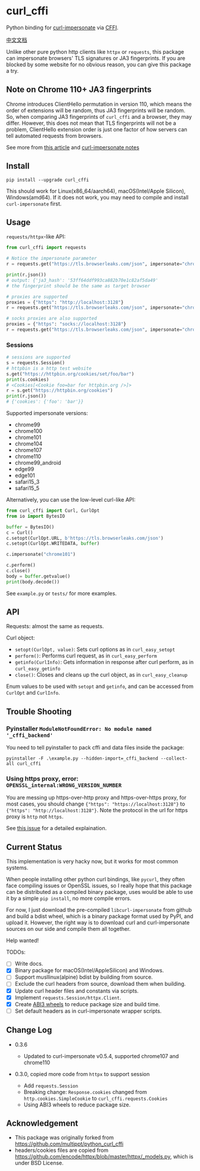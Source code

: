 # curl_cffi

Python binding for [curl-impersonate](https://github.com/lwthiker/curl-impersonate)
via [CFFI](https://cffi.readthedocs.io/en/latest/).

[中文文档](README-zh.md)

Unlike other pure python http clients like `httpx` or `requests`, this package can
impersonate browsers' TLS signatures or JA3 fingerprints. If you are blocked by some
website for no obvious reason, you can give this package a try.

## Note on Chrome 110+ JA3 fingerprints

Chrome introduces ClientHello permutation in version 110, which means the order of
extensions will be random, thus JA3 fingerprints will be random. So, when comparing
JA3 fingerprints of `curl_cffi` and a browser, they may differ. However, this does not
mean that TLS fingerprints will not be a problem, ClientHello extension order is just
one factor of how servers can tell automated requests from browsers.

See more from [this article](https://www.fastly.com/blog/a-first-look-at-chromes-tls-clienthello-permutation-in-the-wild)
and [curl-impersonate notes](https://github.com/lwthiker/curl-impersonate/pull/148)

## Install

    pip install --upgrade curl_cffi

This should work for Linux(x86_64/aarch64), macOS(Intel/Apple Silicon), Windows(amd64).
If it does not work, you may need to compile and install `curl-impersonate` first.

## Usage

`requests/httpx`-like API:

```python
from curl_cffi import requests

# Notice the impersonate parameter
r = requests.get("https://tls.browserleaks.com/json", impersonate="chrome101")

print(r.json())
# output: {'ja3_hash': '53ff64ddf993ca882b70e1c82af5da49'
# the fingerprint should be the same as target browser

# proxies are supported
proxies = {"https": "http://localhost:3128"}
r = requests.get("https://tls.browserleaks.com/json", impersonate="chrome101", proxies=proxies)

# socks proxies are also supported
proxies = {"https": "socks://localhost:3128"}
r = requests.get("https://tls.browserleaks.com/json", impersonate="chrome101", proxies=proxies)
```

### Sessions

```python
# sessions are supported
s = requests.Session()
# httpbin is a http test website
s.get("https://httpbin.org/cookies/set/foo/bar")
print(s.cookies)
# <Cookies[<Cookie foo=bar for httpbin.org />]>
r = s.get("https://httpbin.org/cookies")
print(r.json())
# {'cookies': {'foo': 'bar'}}
```

Supported impersonate versions:

- chrome99
- chrome100
- chrome101
- chrome104
- chrome107
- chrome110
- chrome99_android
- edge99
- edge101
- safari15_3
- safari15_5

Alternatively, you can use the low-level curl-like API:

```python
from curl_cffi import Curl, CurlOpt
from io import BytesIO

buffer = BytesIO()
c = Curl()
c.setopt(CurlOpt.URL, b'https://tls.browserleaks.com/json')
c.setopt(CurlOpt.WRITEDATA, buffer)

c.impersonate("chrome101")

c.perform()
c.close()
body = buffer.getvalue()
print(body.decode())
```

See `example.py` or `tests/` for more examples.

## API

Requests: almost the same as requests.

Curl object:

* `setopt(CurlOpt, value)`: Sets curl options as in `curl_easy_setopt`
* `perform()`: Performs curl request, as in `curl_easy_perform`
* `getinfo(CurlInfo)`: Gets information in response after curl perform, as in `curl_easy_getinfo`
* `close()`: Closes and cleans up the curl object, as in `curl_easy_cleanup`

Enum values to be used with `setopt` and `getinfo`, and can be accessed from `CurlOpt` and `CurlInfo`.

## Trouble Shooting

### Pyinstaller `ModuleNotFoundError: No module named '_cffi_backend'`

You need to tell pyinstaller to pack cffi and data files inside the package:

    pyinstaller -F .\example.py --hidden-import=_cffi_backend --collect-all curl_cffi

### Using https proxy, error: `OPENSSL_internal:WRONG_VERSION_NUMBER`

You are messing up https-over-http proxy and https-over-https proxy, for most cases, you
should change `{"https": "https://localhost:3128"}` to `{"https": "http://localhost:3128"}`.
Note the protocol in the url for https proxy is `http` not `https`.

See [this issue](https://github.com/yifeikong/curl_cffi/issues/6#issuecomment-1415162495) for a detailed explaination.

## Current Status

This implementation is very hacky now, but it works for most common systems.

When people installing other python curl bindings, like `pycurl`, they often face
compiling issues or OpenSSL issues, so I really hope that this package can be distributed
as a compiled binary package, uses would be able to use it by a simple `pip install`, no
more compile errors.

For now, I just download the pre-compiled `libcurl-impersonate` from github and build a
bdist wheel, which is a binary package format used by PyPI, and upload it. However, the
right way is to download curl and curl-impersonate sources on our side and compile them
all together.

Help wanted!

TODOs:

- [ ] Write docs.
- [x] Binary package for macOS(Intel/AppleSilicon) and Windows.
- [ ] Support musllinux(alpine) bdist by building from source.
- [ ] Exclude the curl headers from source, download them when building.
- [x] Update curl header files and constants via scripts.
- [x] Implement `requests.Session/httpx.Client`.
- [x] Create [ABI3 wheels](https://cibuildwheel.readthedocs.io/en/stable/faq/#abi3) to reduce package size and build time.
- [ ] Set default headers as in curl-impersonate wrapper scripts.

## Change Log

- 0.3.6
    - Updated to curl-impersonate v0.5.4, supported chrome107 and chrome110

- 0.3.0, copied more code from `httpx` to support session
    - Add `requests.Session`
    - Breaking change: `Response.cookies` changed from `http.cookies.SimpleCookie` to `curl_cffi.requests.Cookies`
    - Using ABI3 wheels to reduce package size.

## Acknowledgement

- This package was originally forked from https://github.com/multippt/python_curl_cffi
- headers/cookies files are copied from https://github.com/encode/httpx/blob/master/httpx/_models.py, which is under BSD License.

